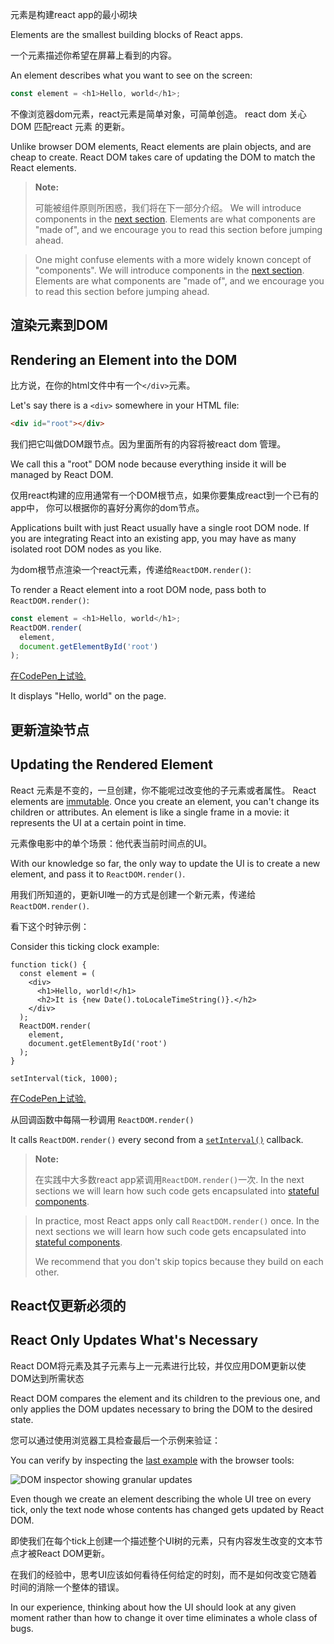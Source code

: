 元素是构建react app的最小砌块

Elements are the smallest building blocks of React apps.

一个元素描述你希望在屏幕上看到的内容。

An element describes what you want to see on the screen:

```js
const element = <h1>Hello, world</h1>;
```
不像浏览器dom元素，react元素是简单对象，可简单创造。
react dom 关心DOM 匹配react 元素 的更新。

Unlike browser DOM elements, React elements are plain objects, and are cheap to create. React DOM takes care of updating the DOM to match the React elements.

>**Note:**
>
>可能被组件原则所困惑，我们将在下一部分介绍。 We will introduce components in the [next section](/react/docs/components-and-props.html). Elements are what components are "made of", and we encourage you to read this section before jumping ahead.

>One might confuse elements with a more widely known concept of "components". We will introduce components in the [next section](/react/docs/components-and-props.html). Elements are what components are "made of", and we encourage you to read this section before jumping ahead.

## 渲染元素到DOM
## Rendering an Element into the DOM
比方说，在你的html文件中有一个`</div>`元素。

Let's say there is a `<div>` somewhere in your HTML file:

```html
<div id="root"></div>
```
我们把它叫做DOM跟节点。因为里面所有的内容将被react dom 管理。

We call this a "root" DOM node because everything inside it will be managed by React DOM.

仅用react构建的应用通常有一个DOM根节点，如果你要集成react到一个已有的app中，
你可以根据你的喜好分离你的dom节点。

Applications built with just React usually have a single root DOM node. If you are integrating React into an existing app, you may have as many isolated root DOM nodes as you like.

为dom根节点渲染一个react元素，传递给`ReactDOM.render()`:

To render a React element into a root DOM node, pass both to `ReactDOM.render()`:

```js
const element = <h1>Hello, world</h1>;
ReactDOM.render(
  element,
  document.getElementById('root')
);
```

[在CodePen上试验.](http://codepen.io/gaearon/pen/rrpgNB?editors=1010)


It displays "Hello, world" on the page.

## 更新渲染节点
## Updating the Rendered Element
React 元素是不变的，一旦创建，你不能呢过改变他的子元素或者属性。
React elements are [immutable](https://en.wikipedia.org/wiki/Immutable_object). Once you create an element, you can't change its children or attributes. An element is like a single frame in a movie: it represents the UI at a certain point in time.

元素像电影中的单个场景：他代表当前时间点的UI。

With our knowledge so far, the only way to update the UI is to create a new element, and pass it to `ReactDOM.render()`.

用我们所知道的，更新UI唯一的方式是创建一个新元素，传递给 `ReactDOM.render()`.

看下这个时钟示例：

Consider this ticking clock example:

```js{8-11}
function tick() {
  const element = (
    <div>
      <h1>Hello, world!</h1>
      <h2>It is {new Date().toLocaleTimeString()}.</h2>
    </div>
  );
  ReactDOM.render(
    element,
    document.getElementById('root')
  );
}

setInterval(tick, 1000);
```

[在CodePen上试验.](http://codepen.io/gaearon/pen/gwoJZk?editors=0010)

从回调函数中每隔一秒调用 `ReactDOM.render()` 

It calls `ReactDOM.render()` every second from a [`setInterval()`](https://developer.mozilla.org/en-US/docs/Web/API/WindowTimers/setInterval) callback.

>**Note:**
>
>在实践中大多数react app紧调用`ReactDOM.render()`一次.
 In the next sections we will learn how such code gets encapsulated into [stateful components](/react/docs/state-and-lifecycle.html).

>In practice, most React apps only call `ReactDOM.render()` once. In the next sections we will learn how such code gets encapsulated into [stateful components](/react/docs/state-and-lifecycle.html).
>
>We recommend that you don't skip topics because they build on each other.

## React仅更新必须的
## React Only Updates What's Necessary
React DOM将元素及其子元素与上一元素进行比较，并仅应用DOM更新以使DOM达到所需状态 

React DOM compares the element and its children to the previous one, and only applies the DOM updates necessary to bring the DOM to the desired state.

您可以通过使用浏览器工具检查最后一个示例来验证：

You can verify by inspecting the [last example](https://facebook.github.io/react/img/docs/granular-dom-updates.gif) with the browser tools:

![DOM inspector showing granular updates](/react/img/docs/granular-dom-updates.gif)

Even though we create an element describing the whole UI tree on every tick, only the text node whose contents has changed gets updated by React DOM.

即使我们在每个tick上创建一个描述整个UI树的元素，只有内容发生改变的文本节点才被React DOM更新。



在我们的经验中，思考UI应该如何看待任何给定的时刻，而不是如何改变它随着时间的消除一个整体的错误。

In our experience, thinking about how the UI should look at any given moment rather than how to change it over time eliminates a whole class of bugs.
